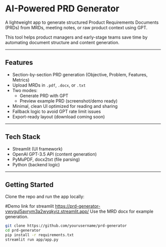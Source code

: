 # AI-Powered PRD Generator

A lightweight app to generate structured Product Requirements Documents (PRDs) from MRDs, meeting notes, or raw product context using GPT.

This tool helps product managers and early-stage teams save time by automating document structure and content generation.

---

## Features

- Section-by-section PRD generation (Objective, Problem, Features, Metrics)
- Upload MRDs in `.pdf`, `.docx`, or `.txt`
- Two modes:
  - Generate PRD with GPT
  - Preview example PRD (screenshot/demo ready)
- Minimal, clean UI optimized for reading and sharing
- Fallback logic to avoid GPT rate limit issues
- Export-ready layout (download coming soon)

---

## Tech Stack

- Streamlit (UI framework)
- OpenAI GPT-3.5 API (content generation)
- PyMuPDF, docx2txt (file parsing)
- Python (backend logic)

---

## Getting Started
Clone the repo and run the app locally:

#Demo link for streamlit
https://prd-generator-vwvgul5avrym3a2wyqkyiz.streamlit.app/
Use the MRD docx for example generation.

```bash
git clone https://github.com/yourusername/prd-generator
cd prd-generator
pip install -r requirements.txt
streamlit run app/app.py
